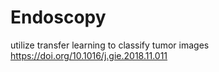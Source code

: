 # Endoscopy
utilize transfer learning to classify tumor images
https://doi.org/10.1016/j.gie.2018.11.011
